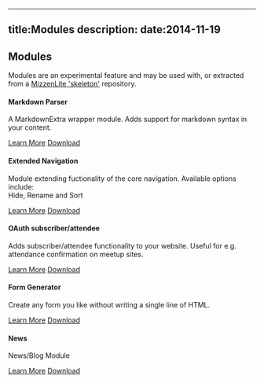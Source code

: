 ----
title:Modules
description:
date:2014-11-19
----
<div class="row">
    <div class="col-lg-12">
        <h2 class="page-header">
            Modules
        </h2>
        <p>
            Modules are an experimental feature and may be used
            with, or extracted from a 
            <a href="https://github.com/mizzenlite/skeleton">
            MizzenLite 'skeleton'</a> repository.
        </p>
    </div>
    <div class="col-md-4">
        <div class="panel panel-default">
            <div class="panel-heading">
                <h4>
                    <span class="fa-stack fa-lg">
                        <i class="fa fa-square fa-stack-2x"></i>
                        <i class="fa fa-code fa-stack-1x fa-inverse"></i>
                    </span>
                    Markdown Parser
                </h4>
            </div>
            <div class="panel-body">
                <p>
                    A MarkdownExtra wrapper module. Adds support for
                    markdown syntax in your content.
                </p>
                <a href="#" class="btn btn-default disabled">Learn More</a>
                <a href="#" class="btn btn-default disabled">Download</a>
            </div>
        </div>
    </div>
    <div class="col-md-4">
        <div class="panel panel-default">
            <div class="panel-heading">
                <h4>
                    <span class="fa-stack fa-lg">
                        <i class="fa fa-square fa-stack-2x"></i>
                        <i class="fa fa-bars fa-stack-1x fa-inverse"></i>
                    </span>
                    Extended Navigation
                </h4>
            </div>
            <div class="panel-body">
                <p>
                    Module extending fuctionality of the core 
                    navigation. Available options include:<br/>
                    Hide, Rename and Sort
                </p>
                <a href="#" class="btn btn-default disabled">Learn More</a>
                <a href="#" class="btn btn-default disabled">Download</a>
            </div>
        </div>
    </div>
    <div class="col-md-4">
        <div class="panel panel-default">
            <div class="panel-heading">
                <h4>
                    <span class="fa-stack fa-lg">
                        <i class="fa fa-square fa-stack-2x"></i>
                        <i class="fa fa-users fa-stack-1x fa-inverse"></i>
                    </span>
                    OAuth subscriber/attendee
                </h4>
            </div>
            <div class="panel-body">
                <p>
                    Adds subscriber/attendee functionality to your 
                    website. Useful for e.g. attendance confirmation 
                    on meetup sites.
                </p>
                <a href="#" class="btn btn-default disabled">Learn More</a>
                <a href="#" class="btn btn-default disabled">Download</a>
            </div>
        </div>
    </div>
    <div class="col-md-4">
        <div class="panel panel-default">
            <div class="panel-heading">
                <h4>
                    <span class="fa-stack fa-lg">
                        <i class="fa fa-square fa-stack-2x"></i>
                        <i class="fa fa-align-center fa-stack-1x fa-inverse"></i>
                    </span>
                    Form Generator
                </h4>
            </div>
            <div class="panel-body">
                <p>
                    Create any form you like without writing a 
                    single line of HTML.
                </p>
                <a href="#" class="btn btn-default disabled">Learn More</a>
                <a href="#" class="btn btn-default disabled">Download</a>
            </div>
        </div>
    </div>
    <div class="col-md-4">
        <div class="panel panel-default">
            <div class="panel-heading">
                <h4>
                    <span class="fa-stack fa-lg">
                        <i class="fa fa-square fa-stack-2x"></i>
                        <i class="fa fa-newspaper-o fa-stack-1x fa-inverse"></i>
                    </span>
                    News
                </h4>
            </div>
            <div class="panel-body">
                <p>
                    News/Blog Module
                </p>
                <a href="#" class="btn btn-default disabled">Learn More</a>
                <a href="#" class="btn btn-default disabled">Download</a>
            </div>
        </div>
    </div>
</div>